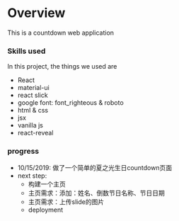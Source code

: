 # Overview
This is a countdown web application

### Skills used
In this project, the things we used are
+ React
+ material-ui
+ react slick
+ google font: font_righteous & roboto
+ html & css
+ jsx
+ vanilla js
+ react-reveal

### progress
+ 10/15/2019: 做了一个简单的夏之光生日countdown页面
+ next step:
  - 构建一个主页
  - 主页需求：添加：姓名、倒数节日名称、节日日期
  - 主页需求：上传slide的图片
  - deployment
